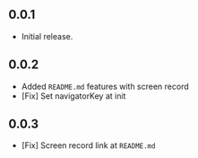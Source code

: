 ## 0.0.1

* Initial release.

## 0.0.2

* Added `README.md` features with screen record
* [Fix] Set navigatorKey at init


## 0.0.3

* [Fix] Screen record link at `README.md`